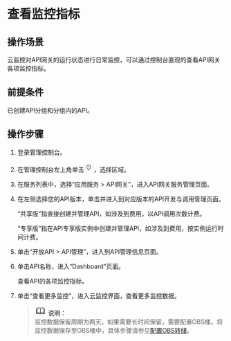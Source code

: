 # 查看监控指标<a name="apig-zh-ug-180427086"></a>

## 操作场景<a name="section6195115717201"></a>

云监控对API网关的运行状态进行日常监控，可以通过控制台直观的查看API网关各项监控指标。

## 前提条件<a name="section375091112115"></a>

已创建API分组和分组内的API。

## 操作步骤<a name="section7279998213"></a>

1.  登录管理控制台。
2.  在管理控制台左上角单击![](figures/icon-region.png)，选择区域。
3.  在服务列表中，选择“应用服务 \> API网关”，进入API网关服务管理页面。
4.  在左侧选择您的API版本，单击并进入到对应版本的API开发与调用管理页面。

    “共享版”指直接创建并管理API，如涉及到费用，以API调用次数计费。

    “专享版”指在API专享版实例中创建并管理API，如涉及到费用，按实例运行时间计费。

5.  单击“开放API \> API管理”，进入到API管理信息页面。
6.  单击API名称，进入“Dashboard”页面。

    查看API的各项监控指标。

7.  单击“查看更多监控”，进入云监控界面，查看更多监控数据。

    >![](public_sys-resources/icon-note.gif) **说明：**   
    >监控数据保留周期为两天，如果需要长时间保留，需要配置OBS桶，将监控数据保存至OBS桶中，具体步骤请参见[配置OBS转储](https://support.huaweicloud.com/usermanual-ces/ces_01_0065.html)。  


